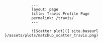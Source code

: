 
                ---
                layout: page
                title: Travis Profile Page
                permalink: /travis/
                ---

                ![Scatter plot]({ site.baseurl }/assets/plots/matchup_scatter_travis.png)
